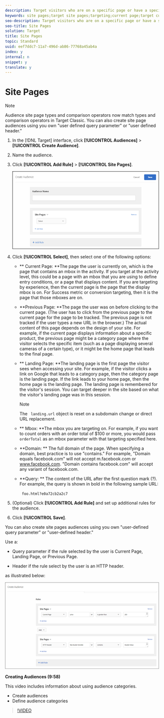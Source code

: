 ```yaml
---
description: Target visitors who are on a specific page or have a specific mbox parameter.
keywords: site pages;target site pages;targeting;current page;target current page;previous page;target previous page;landing page;target landing page;mbox;target mbox
seo-description: Target visitors who are on a specific page or have a specific mbox parameter.
seo-title: Site Pages
solution: Target
title: Site Pages
topic: Standard
uuid: eef7ddc7-11a7-496d-ab86-77768a45ab4a
index: y
internal: n
snippet: y
translate: y
---
```


# Site Pages


>[!NOTE]
>
>Audience site page types and comparison operators now match types and comparison operators in Target Classic. You can also create site page audiences using you own "user defined query parameter" or "user defined header."




1. In the [!DNL  Target] interface, click **[!UICONTROL  Audiences]** > **[!UICONTROL  Create Audience]**. 

1. Name the audience. 

1. Click **[!UICONTROL  Add Rule]** > **[!UICONTROL  Site Pages]**. 

   ![](assets/target_site_pages.png) 

1. Click **[!UICONTROL  Select]**, then select one of the following options: 


    * ** Current Page: **The page the user is currently on, which is the page that contains an mbox in the activity. If you target at the activity level, this could be a page with an mbox that you are using to define entry conditions, or a page that displays content. If you are targeting by experience, then the current page is the page that the display mbox is on. For Success metric or conversion targeting, then it is the page that those mboxes are on. 

    * **Previous Page: **The page the user was on before clicking to the current page. (The user has to click from the previous page to the current page for the page to be tracked. The previous page is not tracked if the user types a new URL in the browser.) The actual content of this page depends on the design of your site. For example, if the current page displays information about a specific product, the previous page might be a category page where the visitor selects the specific item (such as a page displaying several cameras of a certain type), or it might be the home page that leads to the final page. 

    * ** Landing Page: **The landing page is the first page the visitor sees when accessing your site. For example, if the visitor clicks a link on Google that leads to a category page, then the category page is the landing page. If the link leads to your home page, then the home page is the landing page. The landing page is remembered for the visitor's session. You can target deeper in the site based on what the visitor's landing page was in this session. 


      >[!NOTE]
      >
      >The ` landing.url` object is reset on a subdomain change or direct URL replacement. 


    * ** Mbox: **The mbox you are targeting on. For example, if you want to count orders with an order total of $100 or more, you would pass ` orderTotal` as an mbox parameter with that targeting specified here. 

    * **Domain: ** The full domain of the page. When specifying a domain, best practice is to use "contains." For example, "Domain equals facebook.com" will not accept m.facebook.com or www.facebook.com. "Domain contains facebook.com" will accept any variant of facebook.com. 

    * **Query: ** The content of the URL after the first question mark (?). For example, the query is shown in bold in the following sample URL: 

      ` foo.html?e0a72cb2a2c7` 



1. (Optional) Click **[!UICONTROL  Add Rule]** and set up additional rules for the audience. 

1. Click **[!UICONTROL  Save]**. 



You can also create site pages audiences using you own "user-defined query parameter" or "user-defined header."

Use a: 


* Query parameter if the rule selected by the user is Current Page, Landing Page, or Previous Page. 

* Header if the rule select by the user is an HTTP header. 



as illustrated below: 

![](assets/site_pages.png) 

**Creating Audiences (9:58)** 

This video includes information about using audience categories. 


* Create audiences
* Define audience categories


>[!VIDEO](https://vimeo.com/wV9lVTSOxMk) 
